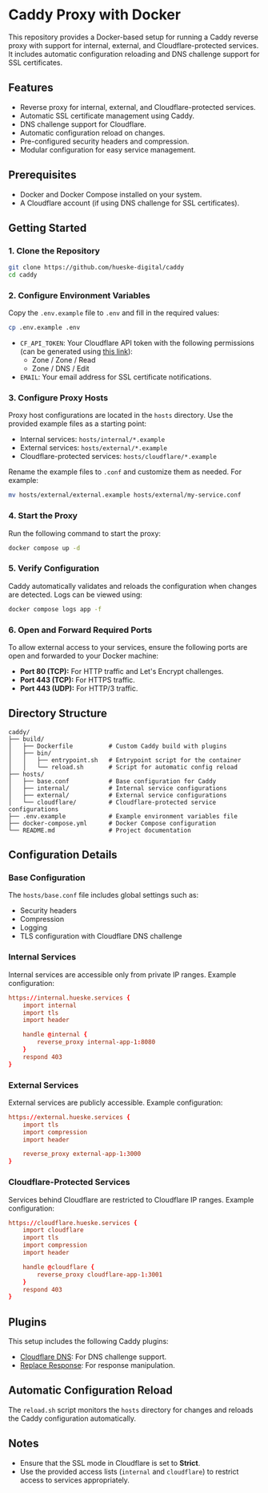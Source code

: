 # Caddy Proxy with Docker

This repository provides a Docker-based setup for running a Caddy reverse proxy with support for internal, external, and Cloudflare-protected services. It includes automatic configuration reloading and DNS challenge support for SSL certificates.

## Features

- Reverse proxy for internal, external, and Cloudflare-protected services.
- Automatic SSL certificate management using Caddy.
- DNS challenge support for Cloudflare.
- Automatic configuration reload on changes.
- Pre-configured security headers and compression.
- Modular configuration for easy service management.

## Prerequisites

- Docker and Docker Compose installed on your system.
- A Cloudflare account (if using DNS challenge for SSL certificates).

## Getting Started

### 1. Clone the Repository

```bash
git clone https://github.com/hueske-digital/caddy
cd caddy
```

### 2. Configure Environment Variables

Copy the `.env.example` file to `.env` and fill in the required values:

```bash
cp .env.example .env
```

- `CF_API_TOKEN`: Your Cloudflare API token with the following permissions (can be generated using [this link](https://dash.cloudflare.com/profile/api-tokens?permissionGroupKeys=%5B%7B%22key%22%3A%22dns%22%2C%22type%22%3A%22edit%22%7D%2C%7B%22key%22%3A%22zone%22%2C%22type%22%3A%22read%22%7D%5D&name=Caddy&accountId=*&zoneId=all)):
  - Zone / Zone / Read
  - Zone / DNS / Edit
- `EMAIL`: Your email address for SSL certificate notifications.

### 3. Configure Proxy Hosts

Proxy host configurations are located in the `hosts` directory. Use the provided example files as a starting point:

- Internal services: `hosts/internal/*.example`
- External services: `hosts/external/*.example`
- Cloudflare-protected services: `hosts/cloudflare/*.example`

Rename the example files to `.conf` and customize them as needed. For example:

```bash
mv hosts/external/external.example hosts/external/my-service.conf
```

### 4. Start the Proxy

Run the following command to start the proxy:

```bash
docker compose up -d
```

### 5. Verify Configuration

Caddy automatically validates and reloads the configuration when changes are detected. Logs can be viewed using:

```bash
docker compose logs app -f
```

### 6. Open and Forward Required Ports

To allow external access to your services, ensure the following ports are open and forwarded to your Docker machine:  
- **Port 80 (TCP):** For HTTP traffic and Let's Encrypt challenges.
- **Port 443 (TCP):** For HTTPS traffic.
- **Port 443 (UDP):** For HTTP/3 traffic.

## Directory Structure

```
caddy/
├── build/
│   ├── Dockerfile          # Custom Caddy build with plugins
│   ├── bin/
│   │   ├── entrypoint.sh   # Entrypoint script for the container
│   │   └── reload.sh       # Script for automatic config reload
├── hosts/
│   ├── base.conf           # Base configuration for Caddy
│   ├── internal/           # Internal service configurations
│   ├── external/           # External service configurations
│   └── cloudflare/         # Cloudflare-protected service configurations
├── .env.example            # Example environment variables file
├── docker-compose.yml      # Docker Compose configuration
└── README.md               # Project documentation
```

## Configuration Details

### Base Configuration

The `hosts/base.conf` file includes global settings such as:

- Security headers
- Compression
- Logging
- TLS configuration with Cloudflare DNS challenge

### Internal Services

Internal services are accessible only from private IP ranges. Example configuration:

```conf
https://internal.hueske.services {
    import internal
    import tls
    import header

    handle @internal {
        reverse_proxy internal-app-1:8080
    }
    respond 403
}
```

### External Services

External services are publicly accessible. Example configuration:

```conf
https://external.hueske.services {
    import tls
    import compression
    import header

    reverse_proxy external-app-1:3000
}
```

### Cloudflare-Protected Services

Services behind Cloudflare are restricted to Cloudflare IP ranges. Example configuration:

```conf
https://cloudflare.hueske.services {
    import cloudflare
    import tls
    import compression
    import header

    handle @cloudflare {
        reverse_proxy cloudflare-app-1:3001
    }
    respond 403
}
```

## Plugins

This setup includes the following Caddy plugins:

- [Cloudflare DNS](https://github.com/caddy-dns/cloudflare): For DNS challenge support.
- [Replace Response](https://github.com/caddyserver/replace-response): For response manipulation.

## Automatic Configuration Reload

The `reload.sh` script monitors the `hosts` directory for changes and reloads the Caddy configuration automatically.

## Notes

- Ensure that the SSL mode in Cloudflare is set to **Strict**.
- Use the provided access lists (`internal` and `cloudflare`) to restrict access to services appropriately.